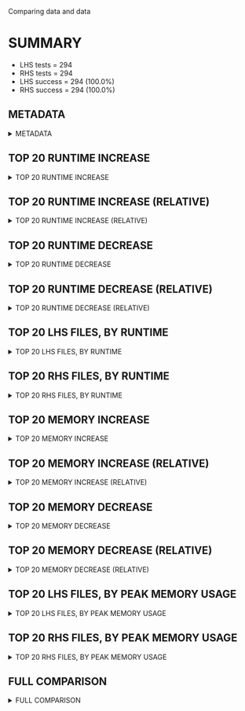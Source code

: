 Comparing data and data


# SUMMARY
- LHS tests = 294
- RHS tests = 294
- LHS success = 294  (100.0%)
- RHS success = 294  (100.0%)


## METADATA

<details><summary>METADATA</summary>

# LHS
<pre>
Ramon benchmark for Z3
-
Job description: 
Job tag: rings_with_dio
Runner: lev-ripper
Z3 repo: Z3Prover/z3
Z3 commit: dd211bade9ecb681c2714d6de997f4c91bdf7a2e
Z3 branch: 
Z3 options: "-T:600 -st"
Z3 inputs: inputs/rings
Z3 commit message: filter out terms that are not solved

</pre>
# RHS
<pre>
Ramon benchmark for Z3
-
Job description: 
Job tag: rings_with_dio
Runner: lev-ripper
Z3 repo: Z3Prover/z3
Z3 commit: dd211bade9ecb681c2714d6de997f4c91bdf7a2e
Z3 branch: 
Z3 options: "-T:600 -st"
Z3 inputs: inputs/rings
Z3 commit message: filter out terms that are not solved

</pre>
</details>


## TOP 20 RUNTIME INCREASE

<details><summary>TOP 20 RUNTIME INCREASE</summary>

|FILE                                                                                        |TIME_L     |TIME_R     |DIFF(s)    |DIFF(%)|
|-------------|-------------:|-------------:|--------------:|------------:|
|ring_2exp10_3vars_0ite_unsat.smt2                                                           |   0.035s  |   0.035s  |   0.000s  | 0.0%|
|ring_2exp10_3vars_1ite_unsat.smt2                                                           |   0.051s  |   0.051s  |   0.000s  | 0.0%|
|ring_2exp10_3vars_2ite_unsat.smt2                                                           |   0.061s  |   0.061s  |   0.000s  | 0.0%|
|ring_2exp10_4vars_0ite_unsat.smt2                                                           |   0.032s  |   0.032s  |   0.000s  | 0.0%|
|ring_2exp10_4vars_1ite_unsat.smt2                                                           |   0.073s  |   0.073s  |   0.000s  | 0.0%|
|ring_2exp10_4vars_2ite_unsat.smt2                                                           |   0.094s  |   0.094s  |   0.000s  | 0.0%|
|ring_2exp10_4vars_3ite_unsat.smt2                                                           |   0.155s  |   0.155s  |   0.000s  | 0.0%|
|ring_2exp10_5vars_0ite_unsat.smt2                                                           |   0.084s  |   0.084s  |   0.000s  | 0.0%|
|ring_2exp10_5vars_1ite_unsat.smt2                                                           |   0.108s  |   0.108s  |   0.000s  | 0.0%|
|ring_2exp10_5vars_2ite_unsat.smt2                                                           |   0.119s  |   0.119s  |   0.000s  | 0.0%|
|ring_2exp10_5vars_3ite_unsat.smt2                                                           |   0.223s  |   0.223s  |   0.000s  | 0.0%|
|ring_2exp10_5vars_4ite_unsat.smt2                                                           |   1.487s  |   1.487s  |   0.000s  | 0.0%|
|ring_2exp10_6vars_0ite_unsat.smt2                                                           |   0.042s  |   0.042s  |   0.000s  | 0.0%|
|ring_2exp10_6vars_1ite_unsat.smt2                                                           |   0.153s  |   0.153s  |   0.000s  | 0.0%|
|ring_2exp10_6vars_2ite_unsat.smt2                                                           |   0.253s  |   0.253s  |   0.000s  | 0.0%|
|ring_2exp10_6vars_3ite_unsat.smt2                                                           |   0.288s  |   0.288s  |   0.000s  | 0.0%|
|ring_2exp10_6vars_4ite_unsat.smt2                                                           |   2.625s  |   2.625s  |   0.000s  | 0.0%|
|ring_2exp10_6vars_5ite_unsat.smt2                                                           |  18.283s  |  18.283s  |   0.000s  | 0.0%|
|ring_2exp10_7vars_0ite_unsat.smt2                                                           |   0.090s  |   0.090s  |   0.000s  | 0.0%|
|ring_2exp10_7vars_1ite_unsat.smt2                                                           |   0.211s  |   0.211s  |   0.000s  | 0.0%|
</details>


## TOP 20 RUNTIME INCREASE (RELATIVE)

<details><summary>TOP 20 RUNTIME INCREASE (RELATIVE)</summary>

|FILE                                                                                        |TIME_L     |TIME_R     |DIFF(s)    |DIFF(%)|
|-------------|-------------:|-------------:|--------------:|------------:|
|ring_2exp10_3vars_0ite_unsat.smt2                                                           |   0.035s  |   0.035s  |   0.000s  | 0.0%|
|ring_2exp10_3vars_1ite_unsat.smt2                                                           |   0.051s  |   0.051s  |   0.000s  | 0.0%|
|ring_2exp10_3vars_2ite_unsat.smt2                                                           |   0.061s  |   0.061s  |   0.000s  | 0.0%|
|ring_2exp10_4vars_0ite_unsat.smt2                                                           |   0.032s  |   0.032s  |   0.000s  | 0.0%|
|ring_2exp10_4vars_1ite_unsat.smt2                                                           |   0.073s  |   0.073s  |   0.000s  | 0.0%|
|ring_2exp10_4vars_2ite_unsat.smt2                                                           |   0.094s  |   0.094s  |   0.000s  | 0.0%|
|ring_2exp10_4vars_3ite_unsat.smt2                                                           |   0.155s  |   0.155s  |   0.000s  | 0.0%|
|ring_2exp10_5vars_0ite_unsat.smt2                                                           |   0.084s  |   0.084s  |   0.000s  | 0.0%|
|ring_2exp10_5vars_1ite_unsat.smt2                                                           |   0.108s  |   0.108s  |   0.000s  | 0.0%|
|ring_2exp10_5vars_2ite_unsat.smt2                                                           |   0.119s  |   0.119s  |   0.000s  | 0.0%|
|ring_2exp10_5vars_3ite_unsat.smt2                                                           |   0.223s  |   0.223s  |   0.000s  | 0.0%|
|ring_2exp10_5vars_4ite_unsat.smt2                                                           |   1.487s  |   1.487s  |   0.000s  | 0.0%|
|ring_2exp10_6vars_0ite_unsat.smt2                                                           |   0.042s  |   0.042s  |   0.000s  | 0.0%|
|ring_2exp10_6vars_1ite_unsat.smt2                                                           |   0.153s  |   0.153s  |   0.000s  | 0.0%|
|ring_2exp10_6vars_2ite_unsat.smt2                                                           |   0.253s  |   0.253s  |   0.000s  | 0.0%|
|ring_2exp10_6vars_3ite_unsat.smt2                                                           |   0.288s  |   0.288s  |   0.000s  | 0.0%|
|ring_2exp10_6vars_4ite_unsat.smt2                                                           |   2.625s  |   2.625s  |   0.000s  | 0.0%|
|ring_2exp10_6vars_5ite_unsat.smt2                                                           |  18.283s  |  18.283s  |   0.000s  | 0.0%|
|ring_2exp10_7vars_0ite_unsat.smt2                                                           |   0.090s  |   0.090s  |   0.000s  | 0.0%|
|ring_2exp10_7vars_1ite_unsat.smt2                                                           |   0.211s  |   0.211s  |   0.000s  | 0.0%|
</details>


## TOP 20 RUNTIME DECREASE

<details><summary>TOP 20 RUNTIME DECREASE</summary>

|FILE                                                                                        |TIME_L     |TIME_R     |DIFF(s)    |DIFF(%)|
|-------------|-------------:|-------------:|--------------:|------------:|
|ring_2exp10_3vars_0ite_unsat.smt2                                                           |   0.035s  |   0.035s  |   0.000s  | 0.0%|
|ring_2exp10_3vars_1ite_unsat.smt2                                                           |   0.051s  |   0.051s  |   0.000s  | 0.0%|
|ring_2exp10_3vars_2ite_unsat.smt2                                                           |   0.061s  |   0.061s  |   0.000s  | 0.0%|
|ring_2exp10_4vars_0ite_unsat.smt2                                                           |   0.032s  |   0.032s  |   0.000s  | 0.0%|
|ring_2exp10_4vars_1ite_unsat.smt2                                                           |   0.073s  |   0.073s  |   0.000s  | 0.0%|
|ring_2exp10_4vars_2ite_unsat.smt2                                                           |   0.094s  |   0.094s  |   0.000s  | 0.0%|
|ring_2exp10_4vars_3ite_unsat.smt2                                                           |   0.155s  |   0.155s  |   0.000s  | 0.0%|
|ring_2exp10_5vars_0ite_unsat.smt2                                                           |   0.084s  |   0.084s  |   0.000s  | 0.0%|
|ring_2exp10_5vars_1ite_unsat.smt2                                                           |   0.108s  |   0.108s  |   0.000s  | 0.0%|
|ring_2exp10_5vars_2ite_unsat.smt2                                                           |   0.119s  |   0.119s  |   0.000s  | 0.0%|
|ring_2exp10_5vars_3ite_unsat.smt2                                                           |   0.223s  |   0.223s  |   0.000s  | 0.0%|
|ring_2exp10_5vars_4ite_unsat.smt2                                                           |   1.487s  |   1.487s  |   0.000s  | 0.0%|
|ring_2exp10_6vars_0ite_unsat.smt2                                                           |   0.042s  |   0.042s  |   0.000s  | 0.0%|
|ring_2exp10_6vars_1ite_unsat.smt2                                                           |   0.153s  |   0.153s  |   0.000s  | 0.0%|
|ring_2exp10_6vars_2ite_unsat.smt2                                                           |   0.253s  |   0.253s  |   0.000s  | 0.0%|
|ring_2exp10_6vars_3ite_unsat.smt2                                                           |   0.288s  |   0.288s  |   0.000s  | 0.0%|
|ring_2exp10_6vars_4ite_unsat.smt2                                                           |   2.625s  |   2.625s  |   0.000s  | 0.0%|
|ring_2exp10_6vars_5ite_unsat.smt2                                                           |  18.283s  |  18.283s  |   0.000s  | 0.0%|
|ring_2exp10_7vars_0ite_unsat.smt2                                                           |   0.090s  |   0.090s  |   0.000s  | 0.0%|
|ring_2exp10_7vars_1ite_unsat.smt2                                                           |   0.211s  |   0.211s  |   0.000s  | 0.0%|
</details>


## TOP 20 RUNTIME DECREASE (RELATIVE)

<details><summary>TOP 20 RUNTIME DECREASE (RELATIVE)</summary>

|FILE                                                                                        |TIME_L     |TIME_R     |DIFF(s)    |DIFF(%)|
|-------------|-------------:|-------------:|--------------:|------------:|
|ring_2exp10_3vars_0ite_unsat.smt2                                                           |   0.035s  |   0.035s  |   0.000s  | 0.0%|
|ring_2exp10_3vars_1ite_unsat.smt2                                                           |   0.051s  |   0.051s  |   0.000s  | 0.0%|
|ring_2exp10_3vars_2ite_unsat.smt2                                                           |   0.061s  |   0.061s  |   0.000s  | 0.0%|
|ring_2exp10_4vars_0ite_unsat.smt2                                                           |   0.032s  |   0.032s  |   0.000s  | 0.0%|
|ring_2exp10_4vars_1ite_unsat.smt2                                                           |   0.073s  |   0.073s  |   0.000s  | 0.0%|
|ring_2exp10_4vars_2ite_unsat.smt2                                                           |   0.094s  |   0.094s  |   0.000s  | 0.0%|
|ring_2exp10_4vars_3ite_unsat.smt2                                                           |   0.155s  |   0.155s  |   0.000s  | 0.0%|
|ring_2exp10_5vars_0ite_unsat.smt2                                                           |   0.084s  |   0.084s  |   0.000s  | 0.0%|
|ring_2exp10_5vars_1ite_unsat.smt2                                                           |   0.108s  |   0.108s  |   0.000s  | 0.0%|
|ring_2exp10_5vars_2ite_unsat.smt2                                                           |   0.119s  |   0.119s  |   0.000s  | 0.0%|
|ring_2exp10_5vars_3ite_unsat.smt2                                                           |   0.223s  |   0.223s  |   0.000s  | 0.0%|
|ring_2exp10_5vars_4ite_unsat.smt2                                                           |   1.487s  |   1.487s  |   0.000s  | 0.0%|
|ring_2exp10_6vars_0ite_unsat.smt2                                                           |   0.042s  |   0.042s  |   0.000s  | 0.0%|
|ring_2exp10_6vars_1ite_unsat.smt2                                                           |   0.153s  |   0.153s  |   0.000s  | 0.0%|
|ring_2exp10_6vars_2ite_unsat.smt2                                                           |   0.253s  |   0.253s  |   0.000s  | 0.0%|
|ring_2exp10_6vars_3ite_unsat.smt2                                                           |   0.288s  |   0.288s  |   0.000s  | 0.0%|
|ring_2exp10_6vars_4ite_unsat.smt2                                                           |   2.625s  |   2.625s  |   0.000s  | 0.0%|
|ring_2exp10_6vars_5ite_unsat.smt2                                                           |  18.283s  |  18.283s  |   0.000s  | 0.0%|
|ring_2exp10_7vars_0ite_unsat.smt2                                                           |   0.090s  |   0.090s  |   0.000s  | 0.0%|
|ring_2exp10_7vars_1ite_unsat.smt2                                                           |   0.211s  |   0.211s  |   0.000s  | 0.0%|
</details>


## TOP 20 LHS FILES, BY RUNTIME

<details><summary>TOP 20 LHS FILES, BY RUNTIME</summary>

|FILE                                                                                       |TIME     |MEM        |
|------------|----------:|---------:|
|ring_2exp4_9vars_8ite_unsat.smt2                                                           | 599.973s |37.996MiB|
|ring_2exp6_9vars_7ite_unsat.smt2                                                           | 599.971s |46.96MiB|
|ring_2exp8_9vars_8ite_unsat.smt2                                                           | 599.971s |46.404MiB|
|ring_2exp16_9vars_8ite_unsat.smt2                                                          | 599.967s |43.064MiB|
|ring_2exp6_9vars_8ite_unsat.smt2                                                           | 599.964s |42.08MiB|
|ring_2exp6_8vars_7ite_unsat.smt2                                                           | 599.961s |40.056MiB|
|ring_2exp4_9vars_6ite_unsat.smt2                                                           | 599.958s |38.088MiB|
|ring_2exp12_9vars_8ite_unsat.smt2                                                          | 599.952s |50.448MiB|
|ring_2exp14_9vars_8ite_unsat.smt2                                                          | 599.945s |41.16MiB|
|ring_2exp10_9vars_8ite_unsat.smt2                                                          | 599.938s |48.652MiB|
|ring_2exp6_8vars_5ite_unsat.smt2                                                           | 599.922s |37.996MiB|
|ring_2exp4_7vars_6ite_unsat.smt2                                                           | 494.179s |45.188MiB|
|ring_2exp4_9vars_7ite_unsat.smt2                                                           | 297.943s |29.904MiB|
|ring_2exp4_8vars_7ite_unsat.smt2                                                           | 165.720s |28.916MiB|
|ring_2exp12_9vars_7ite_unsat.smt2                                                          | 160.196s |29.108MiB|
|ring_2exp8_9vars_7ite_unsat.smt2                                                           | 146.661s |30.72MiB|
|ring_2exp10_9vars_7ite_unsat.smt2                                                          | 144.675s |30.036MiB|
|ring_2exp16_9vars_7ite_unsat.smt2                                                          | 143.278s |28.264MiB|
|ring_2exp14_9vars_7ite_unsat.smt2                                                          | 143.201s |28.792MiB|
|ring_2exp14_8vars_7ite_unsat.smt2                                                          | 121.756s |27.936MiB|
</details>


## TOP 20 RHS FILES, BY RUNTIME

<details><summary>TOP 20 RHS FILES, BY RUNTIME</summary>

|FILE                                                                                       |TIME     |MEM        |
|------------|----------:|---------:|
|ring_2exp4_9vars_8ite_unsat.smt2                                                           | 599.973s |37.996MiB|
|ring_2exp6_9vars_7ite_unsat.smt2                                                           | 599.971s |46.96MiB|
|ring_2exp8_9vars_8ite_unsat.smt2                                                           | 599.971s |46.404MiB|
|ring_2exp16_9vars_8ite_unsat.smt2                                                          | 599.967s |43.064MiB|
|ring_2exp6_9vars_8ite_unsat.smt2                                                           | 599.964s |42.08MiB|
|ring_2exp6_8vars_7ite_unsat.smt2                                                           | 599.961s |40.056MiB|
|ring_2exp4_9vars_6ite_unsat.smt2                                                           | 599.958s |38.088MiB|
|ring_2exp12_9vars_8ite_unsat.smt2                                                          | 599.952s |50.448MiB|
|ring_2exp14_9vars_8ite_unsat.smt2                                                          | 599.945s |41.16MiB|
|ring_2exp10_9vars_8ite_unsat.smt2                                                          | 599.938s |48.652MiB|
|ring_2exp6_8vars_5ite_unsat.smt2                                                           | 599.922s |37.996MiB|
|ring_2exp4_7vars_6ite_unsat.smt2                                                           | 494.179s |45.188MiB|
|ring_2exp4_9vars_7ite_unsat.smt2                                                           | 297.943s |29.904MiB|
|ring_2exp4_8vars_7ite_unsat.smt2                                                           | 165.720s |28.916MiB|
|ring_2exp12_9vars_7ite_unsat.smt2                                                          | 160.196s |29.108MiB|
|ring_2exp8_9vars_7ite_unsat.smt2                                                           | 146.661s |30.72MiB|
|ring_2exp10_9vars_7ite_unsat.smt2                                                          | 144.675s |30.036MiB|
|ring_2exp16_9vars_7ite_unsat.smt2                                                          | 143.278s |28.264MiB|
|ring_2exp14_9vars_7ite_unsat.smt2                                                          | 143.201s |28.792MiB|
|ring_2exp14_8vars_7ite_unsat.smt2                                                          | 121.756s |27.936MiB|
</details>


## TOP 20 MEMORY INCREASE

<details><summary>TOP 20 MEMORY INCREASE</summary>

|FILE                                                                                        |MEM_L         |MEM_R         |DIFF            |DIFF(%)|
|-------------|-------------:|-------------:|--------------:|------------:|
|ring_2exp10_3vars_0ite_unsat.smt2                                                           |20.116MiB|20.116MiB|0B| 0.0%|
|ring_2exp10_3vars_1ite_unsat.smt2                                                           |20.248MiB|20.248MiB|0B| 0.0%|
|ring_2exp10_3vars_2ite_unsat.smt2                                                           |20.48MiB|20.48MiB|0B| 0.0%|
|ring_2exp10_4vars_0ite_unsat.smt2                                                           |20.384MiB|20.384MiB|0B| 0.0%|
|ring_2exp10_4vars_1ite_unsat.smt2                                                           |20.524MiB|20.524MiB|0B| 0.0%|
|ring_2exp10_4vars_2ite_unsat.smt2                                                           |20.52MiB|20.52MiB|0B| 0.0%|
|ring_2exp10_4vars_3ite_unsat.smt2                                                           |20.672MiB|20.672MiB|0B| 0.0%|
|ring_2exp10_5vars_0ite_unsat.smt2                                                           |20.48MiB|20.48MiB|0B| 0.0%|
|ring_2exp10_5vars_1ite_unsat.smt2                                                           |20.624MiB|20.624MiB|0B| 0.0%|
|ring_2exp10_5vars_2ite_unsat.smt2                                                           |20.824MiB|20.824MiB|0B| 0.0%|
|ring_2exp10_5vars_3ite_unsat.smt2                                                           |20.904MiB|20.904MiB|0B| 0.0%|
|ring_2exp10_5vars_4ite_unsat.smt2                                                           |21.384MiB|21.384MiB|0B| 0.0%|
|ring_2exp10_6vars_0ite_unsat.smt2                                                           |20.768MiB|20.768MiB|0B| 0.0%|
|ring_2exp10_6vars_1ite_unsat.smt2                                                           |20.848MiB|20.848MiB|0B| 0.0%|
|ring_2exp10_6vars_2ite_unsat.smt2                                                           |21.108MiB|21.108MiB|0B| 0.0%|
|ring_2exp10_6vars_3ite_unsat.smt2                                                           |20.964MiB|20.964MiB|0B| 0.0%|
|ring_2exp10_6vars_4ite_unsat.smt2                                                           |22.228MiB|22.228MiB|0B| 0.0%|
|ring_2exp10_6vars_5ite_unsat.smt2                                                           |24.208MiB|24.208MiB|0B| 0.0%|
|ring_2exp10_7vars_0ite_unsat.smt2                                                           |21.024MiB|21.024MiB|0B| 0.0%|
|ring_2exp10_7vars_1ite_unsat.smt2                                                           |21.048MiB|21.048MiB|0B| 0.0%|
</details>


## TOP 20 MEMORY INCREASE (RELATIVE)

<details><summary>TOP 20 MEMORY INCREASE (RELATIVE)</summary>

|FILE                                                                                        |MEM_L         |MEM_R         |DIFF            |DIFF(%)|
|-------------|-------------:|-------------:|--------------:|------------:|
|ring_2exp10_3vars_0ite_unsat.smt2                                                           |20.116MiB|20.116MiB|0B| 0.0%|
|ring_2exp10_3vars_1ite_unsat.smt2                                                           |20.248MiB|20.248MiB|0B| 0.0%|
|ring_2exp10_3vars_2ite_unsat.smt2                                                           |20.48MiB|20.48MiB|0B| 0.0%|
|ring_2exp10_4vars_0ite_unsat.smt2                                                           |20.384MiB|20.384MiB|0B| 0.0%|
|ring_2exp10_4vars_1ite_unsat.smt2                                                           |20.524MiB|20.524MiB|0B| 0.0%|
|ring_2exp10_4vars_2ite_unsat.smt2                                                           |20.52MiB|20.52MiB|0B| 0.0%|
|ring_2exp10_4vars_3ite_unsat.smt2                                                           |20.672MiB|20.672MiB|0B| 0.0%|
|ring_2exp10_5vars_0ite_unsat.smt2                                                           |20.48MiB|20.48MiB|0B| 0.0%|
|ring_2exp10_5vars_1ite_unsat.smt2                                                           |20.624MiB|20.624MiB|0B| 0.0%|
|ring_2exp10_5vars_2ite_unsat.smt2                                                           |20.824MiB|20.824MiB|0B| 0.0%|
|ring_2exp10_5vars_3ite_unsat.smt2                                                           |20.904MiB|20.904MiB|0B| 0.0%|
|ring_2exp10_5vars_4ite_unsat.smt2                                                           |21.384MiB|21.384MiB|0B| 0.0%|
|ring_2exp10_6vars_0ite_unsat.smt2                                                           |20.768MiB|20.768MiB|0B| 0.0%|
|ring_2exp10_6vars_1ite_unsat.smt2                                                           |20.848MiB|20.848MiB|0B| 0.0%|
|ring_2exp10_6vars_2ite_unsat.smt2                                                           |21.108MiB|21.108MiB|0B| 0.0%|
|ring_2exp10_6vars_3ite_unsat.smt2                                                           |20.964MiB|20.964MiB|0B| 0.0%|
|ring_2exp10_6vars_4ite_unsat.smt2                                                           |22.228MiB|22.228MiB|0B| 0.0%|
|ring_2exp10_6vars_5ite_unsat.smt2                                                           |24.208MiB|24.208MiB|0B| 0.0%|
|ring_2exp10_7vars_0ite_unsat.smt2                                                           |21.024MiB|21.024MiB|0B| 0.0%|
|ring_2exp10_7vars_1ite_unsat.smt2                                                           |21.048MiB|21.048MiB|0B| 0.0%|
</details>


## TOP 20 MEMORY DECREASE

<details><summary>TOP 20 MEMORY DECREASE</summary>

|FILE                                                                                        |MEM_L         |MEM_R         |DIFF            |DIFF(%)|
|-------------|-------------:|-------------:|--------------:|------------:|
|ring_2exp10_3vars_0ite_unsat.smt2                                                           |20.116MiB|20.116MiB|0B| 0.0%|
|ring_2exp10_3vars_1ite_unsat.smt2                                                           |20.248MiB|20.248MiB|0B| 0.0%|
|ring_2exp10_3vars_2ite_unsat.smt2                                                           |20.48MiB|20.48MiB|0B| 0.0%|
|ring_2exp10_4vars_0ite_unsat.smt2                                                           |20.384MiB|20.384MiB|0B| 0.0%|
|ring_2exp10_4vars_1ite_unsat.smt2                                                           |20.524MiB|20.524MiB|0B| 0.0%|
|ring_2exp10_4vars_2ite_unsat.smt2                                                           |20.52MiB|20.52MiB|0B| 0.0%|
|ring_2exp10_4vars_3ite_unsat.smt2                                                           |20.672MiB|20.672MiB|0B| 0.0%|
|ring_2exp10_5vars_0ite_unsat.smt2                                                           |20.48MiB|20.48MiB|0B| 0.0%|
|ring_2exp10_5vars_1ite_unsat.smt2                                                           |20.624MiB|20.624MiB|0B| 0.0%|
|ring_2exp10_5vars_2ite_unsat.smt2                                                           |20.824MiB|20.824MiB|0B| 0.0%|
|ring_2exp10_5vars_3ite_unsat.smt2                                                           |20.904MiB|20.904MiB|0B| 0.0%|
|ring_2exp10_5vars_4ite_unsat.smt2                                                           |21.384MiB|21.384MiB|0B| 0.0%|
|ring_2exp10_6vars_0ite_unsat.smt2                                                           |20.768MiB|20.768MiB|0B| 0.0%|
|ring_2exp10_6vars_1ite_unsat.smt2                                                           |20.848MiB|20.848MiB|0B| 0.0%|
|ring_2exp10_6vars_2ite_unsat.smt2                                                           |21.108MiB|21.108MiB|0B| 0.0%|
|ring_2exp10_6vars_3ite_unsat.smt2                                                           |20.964MiB|20.964MiB|0B| 0.0%|
|ring_2exp10_6vars_4ite_unsat.smt2                                                           |22.228MiB|22.228MiB|0B| 0.0%|
|ring_2exp10_6vars_5ite_unsat.smt2                                                           |24.208MiB|24.208MiB|0B| 0.0%|
|ring_2exp10_7vars_0ite_unsat.smt2                                                           |21.024MiB|21.024MiB|0B| 0.0%|
|ring_2exp10_7vars_1ite_unsat.smt2                                                           |21.048MiB|21.048MiB|0B| 0.0%|
</details>


## TOP 20 MEMORY DECREASE (RELATIVE)

<details><summary>TOP 20 MEMORY DECREASE (RELATIVE)</summary>

|FILE                                                                                        |MEM_L         |MEM_R         |DIFF            |DIFF(%)|
|-------------|-------------:|-------------:|--------------:|------------:|
|ring_2exp10_3vars_0ite_unsat.smt2                                                           |20.116MiB|20.116MiB|0B| 0.0%|
|ring_2exp10_3vars_1ite_unsat.smt2                                                           |20.248MiB|20.248MiB|0B| 0.0%|
|ring_2exp10_3vars_2ite_unsat.smt2                                                           |20.48MiB|20.48MiB|0B| 0.0%|
|ring_2exp10_4vars_0ite_unsat.smt2                                                           |20.384MiB|20.384MiB|0B| 0.0%|
|ring_2exp10_4vars_1ite_unsat.smt2                                                           |20.524MiB|20.524MiB|0B| 0.0%|
|ring_2exp10_4vars_2ite_unsat.smt2                                                           |20.52MiB|20.52MiB|0B| 0.0%|
|ring_2exp10_4vars_3ite_unsat.smt2                                                           |20.672MiB|20.672MiB|0B| 0.0%|
|ring_2exp10_5vars_0ite_unsat.smt2                                                           |20.48MiB|20.48MiB|0B| 0.0%|
|ring_2exp10_5vars_1ite_unsat.smt2                                                           |20.624MiB|20.624MiB|0B| 0.0%|
|ring_2exp10_5vars_2ite_unsat.smt2                                                           |20.824MiB|20.824MiB|0B| 0.0%|
|ring_2exp10_5vars_3ite_unsat.smt2                                                           |20.904MiB|20.904MiB|0B| 0.0%|
|ring_2exp10_5vars_4ite_unsat.smt2                                                           |21.384MiB|21.384MiB|0B| 0.0%|
|ring_2exp10_6vars_0ite_unsat.smt2                                                           |20.768MiB|20.768MiB|0B| 0.0%|
|ring_2exp10_6vars_1ite_unsat.smt2                                                           |20.848MiB|20.848MiB|0B| 0.0%|
|ring_2exp10_6vars_2ite_unsat.smt2                                                           |21.108MiB|21.108MiB|0B| 0.0%|
|ring_2exp10_6vars_3ite_unsat.smt2                                                           |20.964MiB|20.964MiB|0B| 0.0%|
|ring_2exp10_6vars_4ite_unsat.smt2                                                           |22.228MiB|22.228MiB|0B| 0.0%|
|ring_2exp10_6vars_5ite_unsat.smt2                                                           |24.208MiB|24.208MiB|0B| 0.0%|
|ring_2exp10_7vars_0ite_unsat.smt2                                                           |21.024MiB|21.024MiB|0B| 0.0%|
|ring_2exp10_7vars_1ite_unsat.smt2                                                           |21.048MiB|21.048MiB|0B| 0.0%|
</details>


## TOP 20 LHS FILES, BY PEAK MEMORY USAGE

<details><summary>TOP 20 LHS FILES, BY PEAK MEMORY USAGE</summary>

|FILE                                                                                       |TIME     |MEM        |
|------------|----------:|---------:|
|ring_2exp12_9vars_8ite_unsat.smt2                                                          | 599.952s |50.448MiB|
|ring_2exp10_9vars_8ite_unsat.smt2                                                          | 599.938s |48.652MiB|
|ring_2exp6_9vars_7ite_unsat.smt2                                                           | 599.971s |46.96MiB|
|ring_2exp8_9vars_8ite_unsat.smt2                                                           | 599.971s |46.404MiB|
|ring_2exp4_7vars_6ite_unsat.smt2                                                           | 494.179s |45.188MiB|
|ring_2exp16_9vars_8ite_unsat.smt2                                                          | 599.967s |43.064MiB|
|ring_2exp6_9vars_8ite_unsat.smt2                                                           | 599.964s |42.08MiB|
|ring_2exp14_9vars_8ite_unsat.smt2                                                          | 599.945s |41.16MiB|
|ring_2exp6_8vars_7ite_unsat.smt2                                                           | 599.961s |40.056MiB|
|ring_2exp4_9vars_6ite_unsat.smt2                                                           | 599.958s |38.088MiB|
|ring_2exp4_9vars_8ite_unsat.smt2                                                           | 599.973s |37.996MiB|
|ring_2exp6_8vars_5ite_unsat.smt2                                                           | 599.922s |37.996MiB|
|ring_2exp8_9vars_7ite_unsat.smt2                                                           | 146.661s |30.72MiB|
|ring_2exp10_9vars_7ite_unsat.smt2                                                          | 144.675s |30.036MiB|
|ring_2exp4_9vars_7ite_unsat.smt2                                                           | 297.943s |29.904MiB|
|ring_2exp10_9vars_6ite_unsat.smt2                                                          |  91.193s |29.34MiB|
|ring_2exp12_9vars_7ite_unsat.smt2                                                          | 160.196s |29.108MiB|
|ring_2exp4_8vars_7ite_unsat.smt2                                                           | 165.720s |28.916MiB|
|ring_2exp14_9vars_7ite_unsat.smt2                                                          | 143.201s |28.792MiB|
|ring_2exp16_9vars_7ite_unsat.smt2                                                          | 143.278s |28.264MiB|
</details>


## TOP 20 RHS FILES, BY PEAK MEMORY USAGE

<details><summary>TOP 20 RHS FILES, BY PEAK MEMORY USAGE</summary>

|FILE                                                                                       |TIME     |MEM        |
|------------|----------:|---------:|
|ring_2exp12_9vars_8ite_unsat.smt2                                                          | 599.952s |50.448MiB|
|ring_2exp10_9vars_8ite_unsat.smt2                                                          | 599.938s |48.652MiB|
|ring_2exp6_9vars_7ite_unsat.smt2                                                           | 599.971s |46.96MiB|
|ring_2exp8_9vars_8ite_unsat.smt2                                                           | 599.971s |46.404MiB|
|ring_2exp4_7vars_6ite_unsat.smt2                                                           | 494.179s |45.188MiB|
|ring_2exp16_9vars_8ite_unsat.smt2                                                          | 599.967s |43.064MiB|
|ring_2exp6_9vars_8ite_unsat.smt2                                                           | 599.964s |42.08MiB|
|ring_2exp14_9vars_8ite_unsat.smt2                                                          | 599.945s |41.16MiB|
|ring_2exp6_8vars_7ite_unsat.smt2                                                           | 599.961s |40.056MiB|
|ring_2exp4_9vars_6ite_unsat.smt2                                                           | 599.958s |38.088MiB|
|ring_2exp4_9vars_8ite_unsat.smt2                                                           | 599.973s |37.996MiB|
|ring_2exp6_8vars_5ite_unsat.smt2                                                           | 599.922s |37.996MiB|
|ring_2exp8_9vars_7ite_unsat.smt2                                                           | 146.661s |30.72MiB|
|ring_2exp10_9vars_7ite_unsat.smt2                                                          | 144.675s |30.036MiB|
|ring_2exp4_9vars_7ite_unsat.smt2                                                           | 297.943s |29.904MiB|
|ring_2exp10_9vars_6ite_unsat.smt2                                                          |  91.193s |29.34MiB|
|ring_2exp12_9vars_7ite_unsat.smt2                                                          | 160.196s |29.108MiB|
|ring_2exp4_8vars_7ite_unsat.smt2                                                           | 165.720s |28.916MiB|
|ring_2exp14_9vars_7ite_unsat.smt2                                                          | 143.201s |28.792MiB|
|ring_2exp16_9vars_7ite_unsat.smt2                                                          | 143.278s |28.264MiB|
</details>


## FULL COMPARISON

<details><summary>FULL COMPARISON</summary>

|FILE                                                                                        |TIME_L     |TIME_R     |DIFF(s)    |DIFF(%)|
|-------------|-------------:|-------------:|--------------:|------------:|
|ring_2exp10_3vars_0ite_unsat.smt2                                                           |   0.035s  |   0.035s  |   0.000s  | 0.0%|
|ring_2exp10_3vars_1ite_unsat.smt2                                                           |   0.051s  |   0.051s  |   0.000s  | 0.0%|
|ring_2exp10_3vars_2ite_unsat.smt2                                                           |   0.061s  |   0.061s  |   0.000s  | 0.0%|
|ring_2exp10_4vars_0ite_unsat.smt2                                                           |   0.032s  |   0.032s  |   0.000s  | 0.0%|
|ring_2exp10_4vars_1ite_unsat.smt2                                                           |   0.073s  |   0.073s  |   0.000s  | 0.0%|
|ring_2exp10_4vars_2ite_unsat.smt2                                                           |   0.094s  |   0.094s  |   0.000s  | 0.0%|
|ring_2exp10_4vars_3ite_unsat.smt2                                                           |   0.155s  |   0.155s  |   0.000s  | 0.0%|
|ring_2exp10_5vars_0ite_unsat.smt2                                                           |   0.084s  |   0.084s  |   0.000s  | 0.0%|
|ring_2exp10_5vars_1ite_unsat.smt2                                                           |   0.108s  |   0.108s  |   0.000s  | 0.0%|
|ring_2exp10_5vars_2ite_unsat.smt2                                                           |   0.119s  |   0.119s  |   0.000s  | 0.0%|
|ring_2exp10_5vars_3ite_unsat.smt2                                                           |   0.223s  |   0.223s  |   0.000s  | 0.0%|
|ring_2exp10_5vars_4ite_unsat.smt2                                                           |   1.487s  |   1.487s  |   0.000s  | 0.0%|
|ring_2exp10_6vars_0ite_unsat.smt2                                                           |   0.042s  |   0.042s  |   0.000s  | 0.0%|
|ring_2exp10_6vars_1ite_unsat.smt2                                                           |   0.153s  |   0.153s  |   0.000s  | 0.0%|
|ring_2exp10_6vars_2ite_unsat.smt2                                                           |   0.253s  |   0.253s  |   0.000s  | 0.0%|
|ring_2exp10_6vars_3ite_unsat.smt2                                                           |   0.288s  |   0.288s  |   0.000s  | 0.0%|
|ring_2exp10_6vars_4ite_unsat.smt2                                                           |   2.625s  |   2.625s  |   0.000s  | 0.0%|
|ring_2exp10_6vars_5ite_unsat.smt2                                                           |  18.283s  |  18.283s  |   0.000s  | 0.0%|
|ring_2exp10_7vars_0ite_unsat.smt2                                                           |   0.090s  |   0.090s  |   0.000s  | 0.0%|
|ring_2exp10_7vars_1ite_unsat.smt2                                                           |   0.211s  |   0.211s  |   0.000s  | 0.0%|
|ring_2exp10_7vars_2ite_unsat.smt2                                                           |   0.181s  |   0.181s  |   0.000s  | 0.0%|
|ring_2exp10_7vars_3ite_unsat.smt2                                                           |   1.438s  |   1.438s  |   0.000s  | 0.0%|
|ring_2exp10_7vars_4ite_unsat.smt2                                                           |  12.408s  |  12.408s  |   0.000s  | 0.0%|
|ring_2exp10_7vars_5ite_unsat.smt2                                                           |  15.656s  |  15.656s  |   0.000s  | 0.0%|
|ring_2exp10_7vars_6ite_unsat.smt2                                                           |  48.892s  |  48.892s  |   0.000s  | 0.0%|
|ring_2exp10_8vars_0ite_unsat.smt2                                                           |   0.045s  |   0.045s  |   0.000s  | 0.0%|
|ring_2exp10_8vars_1ite_unsat.smt2                                                           |   0.387s  |   0.387s  |   0.000s  | 0.0%|
|ring_2exp10_8vars_2ite_unsat.smt2                                                           |   0.268s  |   0.268s  |   0.000s  | 0.0%|
|ring_2exp10_8vars_3ite_unsat.smt2                                                           |   0.486s  |   0.486s  |   0.000s  | 0.0%|
|ring_2exp10_8vars_4ite_unsat.smt2                                                           |   1.646s  |   1.646s  |   0.000s  | 0.0%|
|ring_2exp10_8vars_5ite_unsat.smt2                                                           |  28.308s  |  28.308s  |   0.000s  | 0.0%|
|ring_2exp10_8vars_6ite_unsat.smt2                                                           |  74.571s  |  74.571s  |   0.000s  | 0.0%|
|ring_2exp10_8vars_7ite_unsat.smt2                                                           | 107.134s  | 107.134s  |   0.000s  | 0.0%|
|ring_2exp10_9vars_0ite_unsat.smt2                                                           |   0.049s  |   0.049s  |   0.000s  | 0.0%|
|ring_2exp10_9vars_1ite_unsat.smt2                                                           |   0.685s  |   0.685s  |   0.000s  | 0.0%|
|ring_2exp10_9vars_2ite_unsat.smt2                                                           |   1.050s  |   1.050s  |   0.000s  | 0.0%|
|ring_2exp10_9vars_3ite_unsat.smt2                                                           |   1.301s  |   1.301s  |   0.000s  | 0.0%|
|ring_2exp10_9vars_4ite_unsat.smt2                                                           |   4.400s  |   4.400s  |   0.000s  | 0.0%|
|ring_2exp10_9vars_5ite_unsat.smt2                                                           |  29.691s  |  29.691s  |   0.000s  | 0.0%|
|ring_2exp10_9vars_6ite_unsat.smt2                                                           |  91.193s  |  91.193s  |   0.000s  | 0.0%|
|ring_2exp10_9vars_7ite_unsat.smt2                                                           | 144.675s  | 144.675s  |   0.000s  | 0.0%|
|ring_2exp10_9vars_8ite_unsat.smt2                                                           | 599.938s  | 599.938s  |   0.000s  | 0.0%|
|ring_2exp12_3vars_0ite_unsat.smt2                                                           |   0.033s  |   0.033s  |   0.000s  | 0.0%|
|ring_2exp12_3vars_1ite_unsat.smt2                                                           |   0.081s  |   0.081s  |   0.000s  | 0.0%|
|ring_2exp12_3vars_2ite_unsat.smt2                                                           |   0.049s  |   0.049s  |   0.000s  | 0.0%|
|ring_2exp12_4vars_0ite_unsat.smt2                                                           |   0.031s  |   0.031s  |   0.000s  | 0.0%|
|ring_2exp12_4vars_1ite_unsat.smt2                                                           |   0.085s  |   0.085s  |   0.000s  | 0.0%|
|ring_2exp12_4vars_2ite_unsat.smt2                                                           |   0.104s  |   0.104s  |   0.000s  | 0.0%|
|ring_2exp12_4vars_3ite_unsat.smt2                                                           |   0.213s  |   0.213s  |   0.000s  | 0.0%|
|ring_2exp12_5vars_0ite_unsat.smt2                                                           |   0.046s  |   0.046s  |   0.000s  | 0.0%|
|ring_2exp12_5vars_1ite_unsat.smt2                                                           |   0.083s  |   0.083s  |   0.000s  | 0.0%|
|ring_2exp12_5vars_2ite_unsat.smt2                                                           |   0.187s  |   0.187s  |   0.000s  | 0.0%|
|ring_2exp12_5vars_3ite_unsat.smt2                                                           |   0.227s  |   0.227s  |   0.000s  | 0.0%|
|ring_2exp12_5vars_4ite_unsat.smt2                                                           |   0.888s  |   0.888s  |   0.000s  | 0.0%|
|ring_2exp12_6vars_0ite_unsat.smt2                                                           |   0.037s  |   0.037s  |   0.000s  | 0.0%|
|ring_2exp12_6vars_1ite_unsat.smt2                                                           |   0.160s  |   0.160s  |   0.000s  | 0.0%|
|ring_2exp12_6vars_2ite_unsat.smt2                                                           |   0.141s  |   0.141s  |   0.000s  | 0.0%|
|ring_2exp12_6vars_3ite_unsat.smt2                                                           |   0.230s  |   0.230s  |   0.000s  | 0.0%|
|ring_2exp12_6vars_4ite_unsat.smt2                                                           |   2.092s  |   2.092s  |   0.000s  | 0.0%|
|ring_2exp12_6vars_5ite_unsat.smt2                                                           |  20.897s  |  20.897s  |   0.000s  | 0.0%|
|ring_2exp12_7vars_0ite_unsat.smt2                                                           |   0.054s  |   0.054s  |   0.000s  | 0.0%|
|ring_2exp12_7vars_1ite_unsat.smt2                                                           |   0.125s  |   0.125s  |   0.000s  | 0.0%|
|ring_2exp12_7vars_2ite_unsat.smt2                                                           |   0.366s  |   0.366s  |   0.000s  | 0.0%|
|ring_2exp12_7vars_3ite_unsat.smt2                                                           |   0.377s  |   0.377s  |   0.000s  | 0.0%|
|ring_2exp12_7vars_4ite_unsat.smt2                                                           |  16.456s  |  16.456s  |   0.000s  | 0.0%|
|ring_2exp12_7vars_5ite_unsat.smt2                                                           |  19.865s  |  19.865s  |   0.000s  | 0.0%|
|ring_2exp12_7vars_6ite_unsat.smt2                                                           |  45.937s  |  45.937s  |   0.000s  | 0.0%|
|ring_2exp12_8vars_0ite_unsat.smt2                                                           |   0.049s  |   0.049s  |   0.000s  | 0.0%|
|ring_2exp12_8vars_1ite_unsat.smt2                                                           |   0.214s  |   0.214s  |   0.000s  | 0.0%|
|ring_2exp12_8vars_2ite_unsat.smt2                                                           |   0.497s  |   0.497s  |   0.000s  | 0.0%|
|ring_2exp12_8vars_3ite_unsat.smt2                                                           |   0.710s  |   0.710s  |   0.000s  | 0.0%|
|ring_2exp12_8vars_4ite_unsat.smt2                                                           |   3.756s  |   3.756s  |   0.000s  | 0.0%|
|ring_2exp12_8vars_5ite_unsat.smt2                                                           |  20.140s  |  20.140s  |   0.000s  | 0.0%|
|ring_2exp12_8vars_6ite_unsat.smt2                                                           |  67.926s  |  67.926s  |   0.000s  | 0.0%|
|ring_2exp12_8vars_7ite_unsat.smt2                                                           | 112.869s  | 112.869s  |   0.000s  | 0.0%|
|ring_2exp12_9vars_0ite_unsat.smt2                                                           |   0.050s  |   0.050s  |   0.000s  | 0.0%|
|ring_2exp12_9vars_1ite_unsat.smt2                                                           |   0.483s  |   0.483s  |   0.000s  | 0.0%|
|ring_2exp12_9vars_2ite_unsat.smt2                                                           |   0.616s  |   0.616s  |   0.000s  | 0.0%|
|ring_2exp12_9vars_3ite_unsat.smt2                                                           |   2.060s  |   2.060s  |   0.000s  | 0.0%|
|ring_2exp12_9vars_4ite_unsat.smt2                                                           |  19.828s  |  19.828s  |   0.000s  | 0.0%|
|ring_2exp12_9vars_5ite_unsat.smt2                                                           |  28.863s  |  28.863s  |   0.000s  | 0.0%|
|ring_2exp12_9vars_6ite_unsat.smt2                                                           |  85.030s  |  85.030s  |   0.000s  | 0.0%|
|ring_2exp12_9vars_7ite_unsat.smt2                                                           | 160.196s  | 160.196s  |   0.000s  | 0.0%|
|ring_2exp12_9vars_8ite_unsat.smt2                                                           | 599.952s  | 599.952s  |   0.000s  | 0.0%|
|ring_2exp14_3vars_0ite_unsat.smt2                                                           |   0.049s  |   0.049s  |   0.000s  | 0.0%|
|ring_2exp14_3vars_1ite_unsat.smt2                                                           |   0.039s  |   0.039s  |   0.000s  | 0.0%|
|ring_2exp14_3vars_2ite_unsat.smt2                                                           |   0.050s  |   0.050s  |   0.000s  | 0.0%|
|ring_2exp14_4vars_0ite_unsat.smt2                                                           |   0.038s  |   0.038s  |   0.000s  | 0.0%|
|ring_2exp14_4vars_1ite_unsat.smt2                                                           |   0.065s  |   0.065s  |   0.000s  | 0.0%|
|ring_2exp14_4vars_2ite_unsat.smt2                                                           |   0.091s  |   0.091s  |   0.000s  | 0.0%|
|ring_2exp14_4vars_3ite_unsat.smt2                                                           |   0.118s  |   0.118s  |   0.000s  | 0.0%|
|ring_2exp14_5vars_0ite_unsat.smt2                                                           |   0.054s  |   0.054s  |   0.000s  | 0.0%|
|ring_2exp14_5vars_1ite_unsat.smt2                                                           |   0.109s  |   0.109s  |   0.000s  | 0.0%|
|ring_2exp14_5vars_2ite_unsat.smt2                                                           |   0.172s  |   0.172s  |   0.000s  | 0.0%|
|ring_2exp14_5vars_3ite_unsat.smt2                                                           |   0.231s  |   0.231s  |   0.000s  | 0.0%|
|ring_2exp14_5vars_4ite_unsat.smt2                                                           |   0.812s  |   0.812s  |   0.000s  | 0.0%|
|ring_2exp14_6vars_0ite_unsat.smt2                                                           |   0.036s  |   0.036s  |   0.000s  | 0.0%|
|ring_2exp14_6vars_1ite_unsat.smt2                                                           |   0.134s  |   0.134s  |   0.000s  | 0.0%|
|ring_2exp14_6vars_2ite_unsat.smt2                                                           |   0.287s  |   0.287s  |   0.000s  | 0.0%|
|ring_2exp14_6vars_3ite_unsat.smt2                                                           |   0.405s  |   0.405s  |   0.000s  | 0.0%|
|ring_2exp14_6vars_4ite_unsat.smt2                                                           |   1.480s  |   1.480s  |   0.000s  | 0.0%|
|ring_2exp14_6vars_5ite_unsat.smt2                                                           |   4.385s  |   4.385s  |   0.000s  | 0.0%|
|ring_2exp14_7vars_0ite_unsat.smt2                                                           |   0.043s  |   0.043s  |   0.000s  | 0.0%|
|ring_2exp14_7vars_1ite_unsat.smt2                                                           |   0.137s  |   0.137s  |   0.000s  | 0.0%|
|ring_2exp14_7vars_2ite_unsat.smt2                                                           |   0.202s  |   0.202s  |   0.000s  | 0.0%|
|ring_2exp14_7vars_3ite_unsat.smt2                                                           |   0.309s  |   0.309s  |   0.000s  | 0.0%|
|ring_2exp14_7vars_4ite_unsat.smt2                                                           |   1.435s  |   1.435s  |   0.000s  | 0.0%|
|ring_2exp14_7vars_5ite_unsat.smt2                                                           |  22.995s  |  22.995s  |   0.000s  | 0.0%|
|ring_2exp14_7vars_6ite_unsat.smt2                                                           |  48.787s  |  48.787s  |   0.000s  | 0.0%|
|ring_2exp14_8vars_0ite_unsat.smt2                                                           |   0.044s  |   0.044s  |   0.000s  | 0.0%|
|ring_2exp14_8vars_1ite_unsat.smt2                                                           |   0.127s  |   0.127s  |   0.000s  | 0.0%|
|ring_2exp14_8vars_2ite_unsat.smt2                                                           |   0.624s  |   0.624s  |   0.000s  | 0.0%|
|ring_2exp14_8vars_3ite_unsat.smt2                                                           |   0.592s  |   0.592s  |   0.000s  | 0.0%|
|ring_2exp14_8vars_4ite_unsat.smt2                                                           |   4.246s  |   4.246s  |   0.000s  | 0.0%|
|ring_2exp14_8vars_5ite_unsat.smt2                                                           |  27.675s  |  27.675s  |   0.000s  | 0.0%|
|ring_2exp14_8vars_6ite_unsat.smt2                                                           |  70.877s  |  70.877s  |   0.000s  | 0.0%|
|ring_2exp14_8vars_7ite_unsat.smt2                                                           | 121.756s  | 121.756s  |   0.000s  | 0.0%|
|ring_2exp14_9vars_0ite_unsat.smt2                                                           |   0.057s  |   0.057s  |   0.000s  | 0.0%|
|ring_2exp14_9vars_1ite_unsat.smt2                                                           |   0.608s  |   0.608s  |   0.000s  | 0.0%|
|ring_2exp14_9vars_2ite_unsat.smt2                                                           |   0.805s  |   0.805s  |   0.000s  | 0.0%|
|ring_2exp14_9vars_3ite_unsat.smt2                                                           |   1.461s  |   1.461s  |   0.000s  | 0.0%|
|ring_2exp14_9vars_4ite_unsat.smt2                                                           |   3.596s  |   3.596s  |   0.000s  | 0.0%|
|ring_2exp14_9vars_5ite_unsat.smt2                                                           |  28.988s  |  28.988s  |   0.000s  | 0.0%|
|ring_2exp14_9vars_6ite_unsat.smt2                                                           |  75.204s  |  75.204s  |   0.000s  | 0.0%|
|ring_2exp14_9vars_7ite_unsat.smt2                                                           | 143.201s  | 143.201s  |   0.000s  | 0.0%|
|ring_2exp14_9vars_8ite_unsat.smt2                                                           | 599.945s  | 599.945s  |   0.000s  | 0.0%|
|ring_2exp16_3vars_0ite_unsat.smt2                                                           |   0.033s  |   0.033s  |   0.000s  | 0.0%|
|ring_2exp16_3vars_1ite_unsat.smt2                                                           |   0.046s  |   0.046s  |   0.000s  | 0.0%|
|ring_2exp16_3vars_2ite_unsat.smt2                                                           |   0.047s  |   0.047s  |   0.000s  | 0.0%|
|ring_2exp16_4vars_0ite_unsat.smt2                                                           |   0.033s  |   0.033s  |   0.000s  | 0.0%|
|ring_2exp16_4vars_1ite_unsat.smt2                                                           |   0.075s  |   0.075s  |   0.000s  | 0.0%|
|ring_2exp16_4vars_2ite_unsat.smt2                                                           |   0.115s  |   0.115s  |   0.000s  | 0.0%|
|ring_2exp16_4vars_3ite_unsat.smt2                                                           |   0.112s  |   0.112s  |   0.000s  | 0.0%|
|ring_2exp16_5vars_0ite_unsat.smt2                                                           |   0.036s  |   0.036s  |   0.000s  | 0.0%|
|ring_2exp16_5vars_1ite_unsat.smt2                                                           |   0.117s  |   0.117s  |   0.000s  | 0.0%|
|ring_2exp16_5vars_2ite_unsat.smt2                                                           |   0.155s  |   0.155s  |   0.000s  | 0.0%|
|ring_2exp16_5vars_3ite_unsat.smt2                                                           |   0.230s  |   0.230s  |   0.000s  | 0.0%|
|ring_2exp16_5vars_4ite_unsat.smt2                                                           |   0.891s  |   0.891s  |   0.000s  | 0.0%|
|ring_2exp16_6vars_0ite_unsat.smt2                                                           |   0.037s  |   0.037s  |   0.000s  | 0.0%|
|ring_2exp16_6vars_1ite_unsat.smt2                                                           |   0.141s  |   0.141s  |   0.000s  | 0.0%|
|ring_2exp16_6vars_2ite_unsat.smt2                                                           |   0.239s  |   0.239s  |   0.000s  | 0.0%|
|ring_2exp16_6vars_3ite_unsat.smt2                                                           |   0.420s  |   0.420s  |   0.000s  | 0.0%|
|ring_2exp16_6vars_4ite_unsat.smt2                                                           |   1.877s  |   1.877s  |   0.000s  | 0.0%|
|ring_2exp16_6vars_5ite_unsat.smt2                                                           |  18.671s  |  18.671s  |   0.000s  | 0.0%|
|ring_2exp16_7vars_0ite_unsat.smt2                                                           |   0.061s  |   0.061s  |   0.000s  | 0.0%|
|ring_2exp16_7vars_1ite_unsat.smt2                                                           |   0.196s  |   0.196s  |   0.000s  | 0.0%|
|ring_2exp16_7vars_2ite_unsat.smt2                                                           |   0.349s  |   0.349s  |   0.000s  | 0.0%|
|ring_2exp16_7vars_3ite_unsat.smt2                                                           |   0.703s  |   0.703s  |   0.000s  | 0.0%|
|ring_2exp16_7vars_4ite_unsat.smt2                                                           |   1.727s  |   1.727s  |   0.000s  | 0.0%|
|ring_2exp16_7vars_5ite_unsat.smt2                                                           |  15.445s  |  15.445s  |   0.000s  | 0.0%|
|ring_2exp16_7vars_6ite_unsat.smt2                                                           |  46.918s  |  46.918s  |   0.000s  | 0.0%|
|ring_2exp16_8vars_0ite_unsat.smt2                                                           |   0.045s  |   0.045s  |   0.000s  | 0.0%|
|ring_2exp16_8vars_1ite_unsat.smt2                                                           |   0.262s  |   0.262s  |   0.000s  | 0.0%|
|ring_2exp16_8vars_2ite_unsat.smt2                                                           |   0.494s  |   0.494s  |   0.000s  | 0.0%|
|ring_2exp16_8vars_3ite_unsat.smt2                                                           |   0.583s  |   0.583s  |   0.000s  | 0.0%|
|ring_2exp16_8vars_4ite_unsat.smt2                                                           |   2.371s  |   2.371s  |   0.000s  | 0.0%|
|ring_2exp16_8vars_5ite_unsat.smt2                                                           |  27.547s  |  27.547s  |   0.000s  | 0.0%|
|ring_2exp16_8vars_6ite_unsat.smt2                                                           |  71.552s  |  71.552s  |   0.000s  | 0.0%|
|ring_2exp16_8vars_7ite_unsat.smt2                                                           | 120.776s  | 120.776s  |   0.000s  | 0.0%|
|ring_2exp16_9vars_0ite_unsat.smt2                                                           |   0.053s  |   0.053s  |   0.000s  | 0.0%|
|ring_2exp16_9vars_1ite_unsat.smt2                                                           |   0.539s  |   0.539s  |   0.000s  | 0.0%|
|ring_2exp16_9vars_2ite_unsat.smt2                                                           |   0.615s  |   0.615s  |   0.000s  | 0.0%|
|ring_2exp16_9vars_3ite_unsat.smt2                                                           |   1.301s  |   1.301s  |   0.000s  | 0.0%|
|ring_2exp16_9vars_4ite_unsat.smt2                                                           |  13.620s  |  13.620s  |   0.000s  | 0.0%|
|ring_2exp16_9vars_5ite_unsat.smt2                                                           |  28.473s  |  28.473s  |   0.000s  | 0.0%|
|ring_2exp16_9vars_6ite_unsat.smt2                                                           |  75.833s  |  75.833s  |   0.000s  | 0.0%|
|ring_2exp16_9vars_7ite_unsat.smt2                                                           | 143.278s  | 143.278s  |   0.000s  | 0.0%|
|ring_2exp16_9vars_8ite_unsat.smt2                                                           | 599.967s  | 599.967s  |   0.000s  | 0.0%|
|ring_2exp4_3vars_0ite_unsat.smt2                                                            |   0.031s  |   0.031s  |   0.000s  | 0.0%|
|ring_2exp4_3vars_1ite_unsat.smt2                                                            |   0.051s  |   0.051s  |   0.000s  | 0.0%|
|ring_2exp4_3vars_2ite_unsat.smt2                                                            |   0.088s  |   0.088s  |   0.000s  | 0.0%|
|ring_2exp4_4vars_0ite_unsat.smt2                                                            |   0.032s  |   0.032s  |   0.000s  | 0.0%|
|ring_2exp4_4vars_1ite_unsat.smt2                                                            |   0.047s  |   0.047s  |   0.000s  | 0.0%|
|ring_2exp4_4vars_2ite_unsat.smt2                                                            |   0.084s  |   0.084s  |   0.000s  | 0.0%|
|ring_2exp4_4vars_3ite_unsat.smt2                                                            |   0.218s  |   0.218s  |   0.000s  | 0.0%|
|ring_2exp4_5vars_0ite_unsat.smt2                                                            |   0.031s  |   0.031s  |   0.000s  | 0.0%|
|ring_2exp4_5vars_1ite_unsat.smt2                                                            |   0.090s  |   0.090s  |   0.000s  | 0.0%|
|ring_2exp4_5vars_2ite_unsat.smt2                                                            |   0.116s  |   0.116s  |   0.000s  | 0.0%|
|ring_2exp4_5vars_3ite_unsat.smt2                                                            |   0.123s  |   0.123s  |   0.000s  | 0.0%|
|ring_2exp4_5vars_4ite_unsat.smt2                                                            |   1.700s  |   1.700s  |   0.000s  | 0.0%|
|ring_2exp4_6vars_0ite_unsat.smt2                                                            |   0.067s  |   0.067s  |   0.000s  | 0.0%|
|ring_2exp4_6vars_1ite_unsat.smt2                                                            |   0.210s  |   0.210s  |   0.000s  | 0.0%|
|ring_2exp4_6vars_2ite_unsat.smt2                                                            |   0.131s  |   0.131s  |   0.000s  | 0.0%|
|ring_2exp4_6vars_3ite_unsat.smt2                                                            |   0.201s  |   0.201s  |   0.000s  | 0.0%|
|ring_2exp4_6vars_4ite_unsat.smt2                                                            |   1.885s  |   1.885s  |   0.000s  | 0.0%|
|ring_2exp4_6vars_5ite_unsat.smt2                                                            |   3.344s  |   3.344s  |   0.000s  | 0.0%|
|ring_2exp4_7vars_0ite_unsat.smt2                                                            |   0.049s  |   0.049s  |   0.000s  | 0.0%|
|ring_2exp4_7vars_1ite_unsat.smt2                                                            |   0.127s  |   0.127s  |   0.000s  | 0.0%|
|ring_2exp4_7vars_2ite_unsat.smt2                                                            |   0.134s  |   0.134s  |   0.000s  | 0.0%|
|ring_2exp4_7vars_3ite_unsat.smt2                                                            |   0.432s  |   0.432s  |   0.000s  | 0.0%|
|ring_2exp4_7vars_4ite_unsat.smt2                                                            |   1.606s  |   1.606s  |   0.000s  | 0.0%|
|ring_2exp4_7vars_5ite_unsat.smt2                                                            |   4.271s  |   4.271s  |   0.000s  | 0.0%|
|ring_2exp4_7vars_6ite_unsat.smt2                                                            | 494.179s  | 494.179s  |   0.000s  | 0.0%|
|ring_2exp4_8vars_0ite_unsat.smt2                                                            |   0.042s  |   0.042s  |   0.000s  | 0.0%|
|ring_2exp4_8vars_1ite_unsat.smt2                                                            |   0.196s  |   0.196s  |   0.000s  | 0.0%|
|ring_2exp4_8vars_2ite_unsat.smt2                                                            |   0.217s  |   0.217s  |   0.000s  | 0.0%|
|ring_2exp4_8vars_3ite_unsat.smt2                                                            |   0.261s  |   0.261s  |   0.000s  | 0.0%|
|ring_2exp4_8vars_4ite_unsat.smt2                                                            |   2.109s  |   2.109s  |   0.000s  | 0.0%|
|ring_2exp4_8vars_5ite_unsat.smt2                                                            |  16.058s  |  16.058s  |   0.000s  | 0.0%|
|ring_2exp4_8vars_6ite_unsat.smt2                                                            |  88.769s  |  88.769s  |   0.000s  | 0.0%|
|ring_2exp4_8vars_7ite_unsat.smt2                                                            | 165.720s  | 165.720s  |   0.000s  | 0.0%|
|ring_2exp4_9vars_0ite_unsat.smt2                                                            |   0.086s  |   0.086s  |   0.000s  | 0.0%|
|ring_2exp4_9vars_1ite_unsat.smt2                                                            |   0.342s  |   0.342s  |   0.000s  | 0.0%|
|ring_2exp4_9vars_2ite_unsat.smt2                                                            |   0.691s  |   0.691s  |   0.000s  | 0.0%|
|ring_2exp4_9vars_3ite_unsat.smt2                                                            |   0.796s  |   0.796s  |   0.000s  | 0.0%|
|ring_2exp4_9vars_4ite_unsat.smt2                                                            |   2.986s  |   2.986s  |   0.000s  | 0.0%|
|ring_2exp4_9vars_5ite_unsat.smt2                                                            |   3.951s  |   3.951s  |   0.000s  | 0.0%|
|ring_2exp4_9vars_6ite_unsat.smt2                                                            | 599.958s  | 599.958s  |   0.000s  | 0.0%|
|ring_2exp4_9vars_7ite_unsat.smt2                                                            | 297.943s  | 297.943s  |   0.000s  | 0.0%|
|ring_2exp4_9vars_8ite_unsat.smt2                                                            | 599.973s  | 599.973s  |   0.000s  | 0.0%|
|ring_2exp6_3vars_0ite_unsat.smt2                                                            |   0.036s  |   0.036s  |   0.000s  | 0.0%|
|ring_2exp6_3vars_1ite_unsat.smt2                                                            |   0.057s  |   0.057s  |   0.000s  | 0.0%|
|ring_2exp6_3vars_2ite_unsat.smt2                                                            |   0.052s  |   0.052s  |   0.000s  | 0.0%|
|ring_2exp6_4vars_0ite_unsat.smt2                                                            |   0.035s  |   0.035s  |   0.000s  | 0.0%|
|ring_2exp6_4vars_1ite_unsat.smt2                                                            |   0.069s  |   0.069s  |   0.000s  | 0.0%|
|ring_2exp6_4vars_2ite_unsat.smt2                                                            |   0.084s  |   0.084s  |   0.000s  | 0.0%|
|ring_2exp6_4vars_3ite_unsat.smt2                                                            |   0.198s  |   0.198s  |   0.000s  | 0.0%|
|ring_2exp6_5vars_0ite_unsat.smt2                                                            |   0.072s  |   0.072s  |   0.000s  | 0.0%|
|ring_2exp6_5vars_1ite_unsat.smt2                                                            |   0.075s  |   0.075s  |   0.000s  | 0.0%|
|ring_2exp6_5vars_2ite_unsat.smt2                                                            |   0.129s  |   0.129s  |   0.000s  | 0.0%|
|ring_2exp6_5vars_3ite_unsat.smt2                                                            |   0.173s  |   0.173s  |   0.000s  | 0.0%|
|ring_2exp6_5vars_4ite_unsat.smt2                                                            |   2.062s  |   2.062s  |   0.000s  | 0.0%|
|ring_2exp6_6vars_0ite_unsat.smt2                                                            |   0.082s  |   0.082s  |   0.000s  | 0.0%|
|ring_2exp6_6vars_1ite_unsat.smt2                                                            |   0.185s  |   0.185s  |   0.000s  | 0.0%|
|ring_2exp6_6vars_2ite_unsat.smt2                                                            |   0.190s  |   0.190s  |   0.000s  | 0.0%|
|ring_2exp6_6vars_3ite_unsat.smt2                                                            |   0.343s  |   0.343s  |   0.000s  | 0.0%|
|ring_2exp6_6vars_4ite_unsat.smt2                                                            |  14.491s  |  14.491s  |   0.000s  | 0.0%|
|ring_2exp6_6vars_5ite_unsat.smt2                                                            |  22.492s  |  22.492s  |   0.000s  | 0.0%|
|ring_2exp6_7vars_0ite_unsat.smt2                                                            |   0.078s  |   0.078s  |   0.000s  | 0.0%|
|ring_2exp6_7vars_1ite_unsat.smt2                                                            |   0.148s  |   0.148s  |   0.000s  | 0.0%|
|ring_2exp6_7vars_2ite_unsat.smt2                                                            |   0.221s  |   0.221s  |   0.000s  | 0.0%|
|ring_2exp6_7vars_3ite_unsat.smt2                                                            |   0.544s  |   0.544s  |   0.000s  | 0.0%|
|ring_2exp6_7vars_4ite_unsat.smt2                                                            |  18.298s  |  18.298s  |   0.000s  | 0.0%|
|ring_2exp6_7vars_5ite_unsat.smt2                                                            |  16.385s  |  16.385s  |   0.000s  | 0.0%|
|ring_2exp6_7vars_6ite_unsat.smt2                                                            |  47.992s  |  47.992s  |   0.000s  | 0.0%|
|ring_2exp6_8vars_0ite_unsat.smt2                                                            |   0.039s  |   0.039s  |   0.000s  | 0.0%|
|ring_2exp6_8vars_1ite_unsat.smt2                                                            |   0.117s  |   0.117s  |   0.000s  | 0.0%|
|ring_2exp6_8vars_2ite_unsat.smt2                                                            |   0.252s  |   0.252s  |   0.000s  | 0.0%|
|ring_2exp6_8vars_3ite_unsat.smt2                                                            |   0.733s  |   0.733s  |   0.000s  | 0.0%|
|ring_2exp6_8vars_4ite_unsat.smt2                                                            |   3.691s  |   3.691s  |   0.000s  | 0.0%|
|ring_2exp6_8vars_5ite_unsat.smt2                                                            | 599.922s  | 599.922s  |   0.000s  | 0.0%|
|ring_2exp6_8vars_6ite_unsat.smt2                                                            |  90.506s  |  90.506s  |   0.000s  | 0.0%|
|ring_2exp6_8vars_7ite_unsat.smt2                                                            | 599.961s  | 599.961s  |   0.000s  | 0.0%|
|ring_2exp6_9vars_0ite_unsat.smt2                                                            |   0.042s  |   0.042s  |   0.000s  | 0.0%|
|ring_2exp6_9vars_1ite_unsat.smt2                                                            |   0.237s  |   0.237s  |   0.000s  | 0.0%|
|ring_2exp6_9vars_2ite_unsat.smt2                                                            |   0.498s  |   0.498s  |   0.000s  | 0.0%|
|ring_2exp6_9vars_3ite_unsat.smt2                                                            |   1.655s  |   1.655s  |   0.000s  | 0.0%|
|ring_2exp6_9vars_4ite_unsat.smt2                                                            |   3.661s  |   3.661s  |   0.000s  | 0.0%|
|ring_2exp6_9vars_5ite_unsat.smt2                                                            |  28.563s  |  28.563s  |   0.000s  | 0.0%|
|ring_2exp6_9vars_6ite_unsat.smt2                                                            |  69.460s  |  69.460s  |   0.000s  | 0.0%|
|ring_2exp6_9vars_7ite_unsat.smt2                                                            | 599.971s  | 599.971s  |   0.000s  | 0.0%|
|ring_2exp6_9vars_8ite_unsat.smt2                                                            | 599.964s  | 599.964s  |   0.000s  | 0.0%|
|ring_2exp8_3vars_0ite_unsat.smt2                                                            |   0.031s  |   0.031s  |   0.000s  | 0.0%|
|ring_2exp8_3vars_1ite_unsat.smt2                                                            |   0.047s  |   0.047s  |   0.000s  | 0.0%|
|ring_2exp8_3vars_2ite_unsat.smt2                                                            |   0.049s  |   0.049s  |   0.000s  | 0.0%|
|ring_2exp8_4vars_0ite_unsat.smt2                                                            |   0.030s  |   0.030s  |   0.000s  | 0.0%|
|ring_2exp8_4vars_1ite_unsat.smt2                                                            |   0.076s  |   0.076s  |   0.000s  | 0.0%|
|ring_2exp8_4vars_2ite_unsat.smt2                                                            |   0.106s  |   0.106s  |   0.000s  | 0.0%|
|ring_2exp8_4vars_3ite_unsat.smt2                                                            |   0.158s  |   0.158s  |   0.000s  | 0.0%|
|ring_2exp8_5vars_0ite_unsat.smt2                                                            |   0.034s  |   0.034s  |   0.000s  | 0.0%|
|ring_2exp8_5vars_1ite_unsat.smt2                                                            |   0.099s  |   0.099s  |   0.000s  | 0.0%|
|ring_2exp8_5vars_2ite_unsat.smt2                                                            |   0.115s  |   0.115s  |   0.000s  | 0.0%|
|ring_2exp8_5vars_3ite_unsat.smt2                                                            |   0.202s  |   0.202s  |   0.000s  | 0.0%|
|ring_2exp8_5vars_4ite_unsat.smt2                                                            |   1.145s  |   1.145s  |   0.000s  | 0.0%|
|ring_2exp8_6vars_0ite_unsat.smt2                                                            |   0.036s  |   0.036s  |   0.000s  | 0.0%|
|ring_2exp8_6vars_1ite_unsat.smt2                                                            |   0.144s  |   0.144s  |   0.000s  | 0.0%|
|ring_2exp8_6vars_2ite_unsat.smt2                                                            |   0.206s  |   0.206s  |   0.000s  | 0.0%|
|ring_2exp8_6vars_3ite_unsat.smt2                                                            |   0.278s  |   0.278s  |   0.000s  | 0.0%|
|ring_2exp8_6vars_4ite_unsat.smt2                                                            |   3.198s  |   3.198s  |   0.000s  | 0.0%|
|ring_2exp8_6vars_5ite_unsat.smt2                                                            |  19.080s  |  19.080s  |   0.000s  | 0.0%|
|ring_2exp8_7vars_0ite_unsat.smt2                                                            |   0.050s  |   0.050s  |   0.000s  | 0.0%|
|ring_2exp8_7vars_1ite_unsat.smt2                                                            |   0.170s  |   0.170s  |   0.000s  | 0.0%|
|ring_2exp8_7vars_2ite_unsat.smt2                                                            |   0.205s  |   0.205s  |   0.000s  | 0.0%|
|ring_2exp8_7vars_3ite_unsat.smt2                                                            |   0.724s  |   0.724s  |   0.000s  | 0.0%|
|ring_2exp8_7vars_4ite_unsat.smt2                                                            |  18.858s  |  18.858s  |   0.000s  | 0.0%|
|ring_2exp8_7vars_5ite_unsat.smt2                                                            |  23.116s  |  23.116s  |   0.000s  | 0.0%|
|ring_2exp8_7vars_6ite_unsat.smt2                                                            |  47.794s  |  47.794s  |   0.000s  | 0.0%|
|ring_2exp8_8vars_0ite_unsat.smt2                                                            |   0.046s  |   0.046s  |   0.000s  | 0.0%|
|ring_2exp8_8vars_1ite_unsat.smt2                                                            |   0.158s  |   0.158s  |   0.000s  | 0.0%|
|ring_2exp8_8vars_2ite_unsat.smt2                                                            |   0.286s  |   0.286s  |   0.000s  | 0.0%|
|ring_2exp8_8vars_3ite_unsat.smt2                                                            |   2.082s  |   2.082s  |   0.000s  | 0.0%|
|ring_2exp8_8vars_4ite_unsat.smt2                                                            |  13.977s  |  13.977s  |   0.000s  | 0.0%|
|ring_2exp8_8vars_5ite_unsat.smt2                                                            |  19.781s  |  19.781s  |   0.000s  | 0.0%|
|ring_2exp8_8vars_6ite_unsat.smt2                                                            |  73.359s  |  73.359s  |   0.000s  | 0.0%|
|ring_2exp8_8vars_7ite_unsat.smt2                                                            | 111.120s  | 111.120s  |   0.000s  | 0.0%|
|ring_2exp8_9vars_0ite_unsat.smt2                                                            |   0.042s  |   0.042s  |   0.000s  | 0.0%|
|ring_2exp8_9vars_1ite_unsat.smt2                                                            |   0.259s  |   0.259s  |   0.000s  | 0.0%|
|ring_2exp8_9vars_2ite_unsat.smt2                                                            |   0.370s  |   0.370s  |   0.000s  | 0.0%|
|ring_2exp8_9vars_3ite_unsat.smt2                                                            |   1.754s  |   1.754s  |   0.000s  | 0.0%|
|ring_2exp8_9vars_4ite_unsat.smt2                                                            |  26.453s  |  26.453s  |   0.000s  | 0.0%|
|ring_2exp8_9vars_5ite_unsat.smt2                                                            |  28.582s  |  28.582s  |   0.000s  | 0.0%|
|ring_2exp8_9vars_6ite_unsat.smt2                                                            |  78.337s  |  78.337s  |   0.000s  | 0.0%|
|ring_2exp8_9vars_7ite_unsat.smt2                                                            | 146.661s  | 146.661s  |   0.000s  | 0.0%|
</details>
